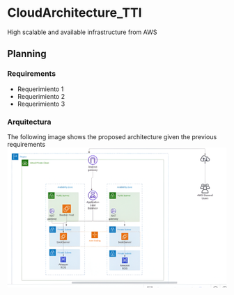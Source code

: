 # CloudArchitecture_TTI
High scalable and available infrastructure from AWS

## Planning

### Requirements
* Requerimiento 1
* Requerimiento 2
* Requerimiento 3

### Arquitectura
The following image shows the proposed architecture given the previous requirements
![Proposed architecture](/img/infraestructura.png)

